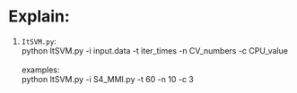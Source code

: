 Explain:
====
1. `ItSVM.py`:<br>
    python ItSVM.py -i input.data -t iter_times -n CV_numbers -c CPU_value<br><br>
    examples:<br>
    python ItSVM.py -i S4_MMI.py -t 60 -n 10 -c 3<br>

